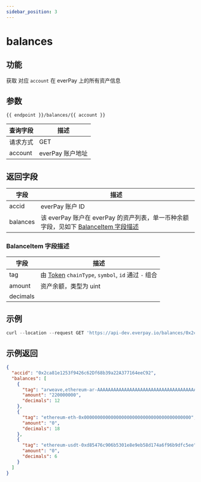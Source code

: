 ```yaml
---
sidebar_position: 3
---
```


# balances

## 功能
获取 对应 `account` 在 everPay 上的所有资产信息

## 参数
`{{ endpoint }}/balances/{{ account }}`

|查询字段|描述|
|---|---|
|请求方式|GET|
|account|everPay 账户地址|

## 返回字段
|字段|描述|
|---|---|
|accid|everPay 账户 ID|
|balances|该 everPay 账户在 everPay 的资产列表，单一币种余额字段，见如下 [BalanceItem 字段描述](#balanceitem-字段描述)|

### BalanceItem 字段描述
|字段|描述|
|---|---|
|tag|由 [Token](./info#token-字段描述) `chainType`, `symbol`, `id` 通过 `-` 组合|
|amount|资产余额，类型为 uint|
|decimals| |


## 示例

```js
curl --location --request GET 'https://api-dev.everpay.io/balances/0x2ca81e1253f9426c62Df68b39a22A377164eeC92'
```

## 示例返回
```json
{
  "accid": "0x2ca81e1253f9426c62Df68b39a22A377164eeC92",
  "balances": [
    {
      "tag": "arweave,ethereum-ar-AAAAAAAAAAAAAAAAAAAAAAAAAAAAAAAAAAAAAAAAAAA,0xcc9141efa8c20c7df0778748255b1487957811be",
      "amount": "220000000",
      "decimals": 12
    },
    {
      "tag": "ethereum-eth-0x0000000000000000000000000000000000000000",
      "amount": "0",
      "decimals": 18
    },
    {
      "tag": "ethereum-usdt-0xd85476c906b5301e8e9eb58d174a6f96b9dfc5ee",
      "amount": "0",
      "decimals": 6
    }
  ]
}
```